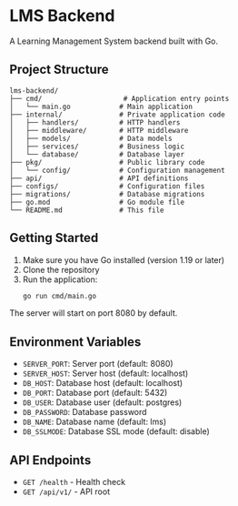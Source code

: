 # LMS Backend

A Learning Management System backend built with Go.

## Project Structure

```
lms-backend/
├── cmd/                    # Application entry points
│   └── main.go            # Main application
├── internal/              # Private application code
│   ├── handlers/          # HTTP handlers
│   ├── middleware/        # HTTP middleware
│   ├── models/            # Data models
│   ├── services/          # Business logic
│   └── database/          # Database layer
├── pkg/                   # Public library code
│   └── config/            # Configuration management
├── api/                   # API definitions
├── configs/               # Configuration files
├── migrations/            # Database migrations
├── go.mod                 # Go module file
└── README.md              # This file
```

## Getting Started

1. Make sure you have Go installed (version 1.19 or later)
2. Clone the repository
3. Run the application:
   ```bash
   go run cmd/main.go
   ```

The server will start on port 8080 by default.

## Environment Variables

- `SERVER_PORT`: Server port (default: 8080)
- `SERVER_HOST`: Server host (default: localhost)
- `DB_HOST`: Database host (default: localhost)
- `DB_PORT`: Database port (default: 5432)
- `DB_USER`: Database user (default: postgres)
- `DB_PASSWORD`: Database password
- `DB_NAME`: Database name (default: lms)
- `DB_SSLMODE`: Database SSL mode (default: disable)

## API Endpoints

- `GET /health` - Health check
- `GET /api/v1/` - API root